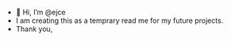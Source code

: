 - 👋 Hi, I’m @ejce
- I am creating this as a temprary read me for my future projects.
- Thank you,

<!---
ejmce/ejmce is a ✨ special ✨ repository because its `README.md` (this file) appears on your GitHub profile.
You can click the Preview link to take a look at your changes.
--->
